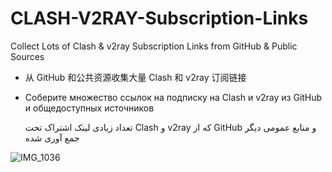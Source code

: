 # CLASH-V2RAY-Subscription-Links

Collect Lots of Clash & v2ray Subscription Links from GitHub & Public Sources  

*   从 GitHub 和公共资源收集大量 Clash 和 v2ray 订阅链接

*   Соберите множество ссылок на подписку на Clash и v2ray из GitHub и общедоступных источников

     تعداد زیادی لینک اشتراک تحت  Clash و v2ray که از GitHub و منابع عمومی دیگر جمع آوری شده


![IMG_1036](https://github.com/mermeroo/CLASH-V2RAY-Subscriptions-Links/assets/131429982/03c80bef-0d7c-4740-b173-a7753c839674)


